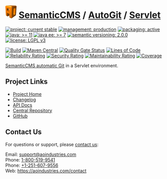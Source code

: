 # [<img src="ao-logo.png" alt="AO Logo" width="35" height="40">](https://github.com/ao-apps) [SemanticCMS](https://github.com/ao-apps/semanticcms) / [AutoGit](https://github.com/ao-apps/semanticcms-autogit) / [Servlet](https://github.com/ao-apps/semanticcms-autogit-servlet)

[![project: current stable](https://semanticcms.com/ao-badges/project-current-stable.svg)](https://aoindustries.com/life-cycle#project-current-stable)
[![management: production](https://semanticcms.com/ao-badges/management-production.svg)](https://aoindustries.com/life-cycle#management-production)
[![packaging: active](https://semanticcms.com/ao-badges/packaging-active.svg)](https://aoindustries.com/life-cycle#packaging-active)  
[![java: &gt;= 11](https://semanticcms.com/ao-badges/java-11.svg)](https://docs.oracle.com/en/java/javase/11/)
[![java ee: &gt;= 7](https://semanticcms.com/ao-badges/javaee-7.svg)](https://docs.oracle.com/javaee/7/)
[![semantic versioning: 2.0.0](https://semanticcms.com/ao-badges/semver-2.0.0.svg)](https://semver.org/spec/v2.0.0.html)
[![license: LGPL v3](https://semanticcms.com/ao-badges/license-lgpl-3.0.svg)](https://www.gnu.org/licenses/lgpl-3.0)

[![Build](https://github.com/ao-apps/semanticcms-autogit-servlet/workflows/Build/badge.svg?branch=1.x)](https://github.com/ao-apps/semanticcms-autogit-servlet/actions?query=workflow%3ABuild)
[![Maven Central](https://maven-badges.herokuapp.com/maven-central/com.semanticcms/semanticcms-autogit-servlet/badge.svg)](https://maven-badges.herokuapp.com/maven-central/com.semanticcms/semanticcms-autogit-servlet)
[![Quality Gate Status](https://sonarcloud.io/api/project_badges/measure?branch=1.x&project=com.semanticcms%3Asemanticcms-autogit-servlet&metric=alert_status)](https://sonarcloud.io/dashboard?branch=1.x&id=com.semanticcms%3Asemanticcms-autogit-servlet)
[![Lines of Code](https://sonarcloud.io/api/project_badges/measure?branch=1.x&project=com.semanticcms%3Asemanticcms-autogit-servlet&metric=ncloc)](https://sonarcloud.io/component_measures?branch=1.x&id=com.semanticcms%3Asemanticcms-autogit-servlet&metric=ncloc)  
[![Reliability Rating](https://sonarcloud.io/api/project_badges/measure?branch=1.x&project=com.semanticcms%3Asemanticcms-autogit-servlet&metric=reliability_rating)](https://sonarcloud.io/component_measures?branch=1.x&id=com.semanticcms%3Asemanticcms-autogit-servlet&metric=Reliability)
[![Security Rating](https://sonarcloud.io/api/project_badges/measure?branch=1.x&project=com.semanticcms%3Asemanticcms-autogit-servlet&metric=security_rating)](https://sonarcloud.io/component_measures?branch=1.x&id=com.semanticcms%3Asemanticcms-autogit-servlet&metric=Security)
[![Maintainability Rating](https://sonarcloud.io/api/project_badges/measure?branch=1.x&project=com.semanticcms%3Asemanticcms-autogit-servlet&metric=sqale_rating)](https://sonarcloud.io/component_measures?branch=1.x&id=com.semanticcms%3Asemanticcms-autogit-servlet&metric=Maintainability)
[![Coverage](https://sonarcloud.io/api/project_badges/measure?branch=1.x&project=com.semanticcms%3Asemanticcms-autogit-servlet&metric=coverage)](https://sonarcloud.io/component_measures?branch=1.x&id=com.semanticcms%3Asemanticcms-autogit-servlet&metric=Coverage)

[SemanticCMS automatic Git](https://github.com/ao-apps/semanticcms-autogit) in a Servlet environment.

## Project Links
* [Project Home](https://semanticcms.com/autogit/servlet/)
* [Changelog](https://semanticcms.com/autogit/servlet/changelog)
* [API Docs](https://semanticcms.com/autogit/servlet/apidocs/)
* [Central Repository](https://central.sonatype.com/artifact/com.semanticcms/semanticcms-autogit-servlet)
* [GitHub](https://github.com/ao-apps/semanticcms-autogit-servlet)

## Contact Us
For questions or support, please [contact us](https://aoindustries.com/contact):

Email: [support@aoindustries.com](mailto:support@aoindustries.com)  
Phone: [1-800-519-9541](tel:1-800-519-9541)  
Phone: [+1-251-607-9556](tel:+1-251-607-9556)  
Web: https://aoindustries.com/contact
